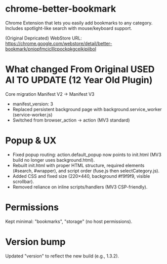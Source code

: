 chrome-better-bookmark
======================

Chrome Extension that lets you easily add bookmarks to any category. Includes spotlight-like search with mouse/keyboard support.

(Original Depricated) WebStore URL: https://chrome.google.com/webstore/detail/better-bookmark/pniopfmciclllcpockpkgceikipiibol

**What changed From Original** USED AI TO UPDATE (12 Year Old Plugin)
===========

Core migration Manifest V2 → Manifest V3
- manifest_version: 3
- Replaced persistent background page with background.service_worker (service-worker.js)
- Switched from browser_action → action (MV3 standard)

Popup & UX
====

 - Fixed popup routing: action.default_popup now points to init.html (MV3 build no longer uses background.html).
 - Rebuilt init.html with proper HTML structure, required elements (#search, #wrapper), and script order (fuse.js then selectCategory.js).
 - Added CSS and fixed size (220×440, background #f9f9f9, visible scrollbar).
 - Removed reliance on inline scripts/handlers (MV3 CSP-friendly).

Permissions
====

Kept minimal: "bookmarks", "storage" (no host permissions).

Version bump
====

Updated "version" to reflect the new build (e.g., 1.3.2).
